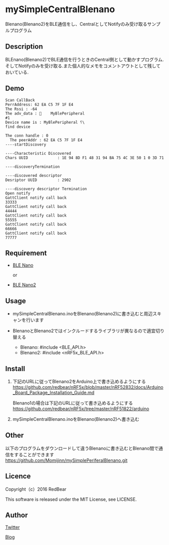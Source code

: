 mySimpleCentralBlenano
====
Blenano(Blenano2)をBLE通信をし、CentralとしてNotifyのみ受け取るサンプルプログラム

## Description
BLEnano(Blenano2)でBLE通信を行うときのCentral側として動かすプログラム.そしてNotifyのみを受け取る.また個人的なメモをコメントアウトとして残しておいている.

## Demo
```
Scan CallBack
PerrAddress: 62 EA C5 7F 1F E4
The Rssi : -64
The adv_data : 	MyBlePeripheral
#1
Device name is : MyBlePeripheral ⸮\
find device

The conn handle : 0
  The peerAddr : 62 EA C5 7F 1F E4
----startDiscovery

----Characteristic Discovered
Chars UUID             : 1E 94 8D F1 48 31 94 BA 75 4C 3E 50 1 0 3D 71

----discoveryTermination

----discovered descriptor
Desriptor UUID         : 2902

----discovery descriptor Termination
Open notify
GattClient notify call back
33333
GattClient notify call back
44444
GattClient notify call back
55555
GattClient notify call back
66666
GattClient notify call back
77777
```

## Requirement
* [BLE Nano](http://amzn.to/2zlJwvZ)

    or

* [BLE Nano2](https://www.switch-science.com/catalog/3444/)

## Usage
* mySimpleCentralBlenano.inoをBlenano(Blenano2)に書き込むと周辺スキャンを行います

* BlenanoとBlenano2ではインクルードするライブラリが異なるので適宜切り替える

    * Blenano: #include <BLE_API.h>
    * Blenano2: #include <nRF5x_BLE_API.h>


## Install
1. 下記のURLに従ってBlenano2をArduino上で書き込めるようにする
https://github.com/redbear/nRF5x/blob/master/nRF52832/docs/Arduino_Board_Package_Installation_Guide.md

    Blenano1の場合は下記のURLに従って書き込めるようにする
    https://github.com/redbear/nRF5x/tree/master/nRF51822/arduino

2. mySimpleCentralBlenano.inoをBlenano(Blenano2)へ書き込む

## Other
以下のプログラムをダウンロードして違うBlenanoに書き込むとBlenano間で通信をすることができます
https://github.com/Momijinn/mySimplePeriferalBlenano.git


## Licence
Copyright（c）2016 RedBear

This software is released under the MIT License, see LICENSE.

## Author
[Twitter](https://twitter.com/momijinn_aka)

[Blog](http://www.autumn-color.com/)